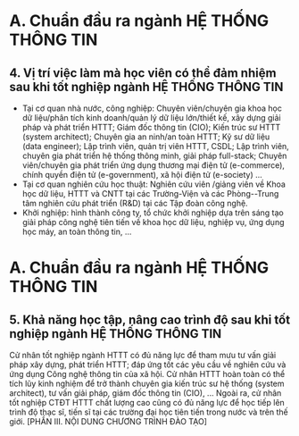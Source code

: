# A. Chuẩn đầu ra ngành HỆ THỐNG THÔNG TIN
## 4. Vị trí việc làm mà học viên có thể đảm nhiệm sau khi tốt nghiệp ngành HỆ THỐNG THÔNG TIN
-   Tại cơ quan nhà nước, công nghiệp: Chuyên viên/chuyên gia khoa học dữ liệu/phân tích kinh doanh/quản lý dữ liệu lớn/thiết kế, xây dựng giải pháp và phát triển HTTT; Giám đốc thông tin (CIO); Kiến trúc sư HTTT (system architect); Chuyên gia an ninh/an toàn HTTT; Kỹ sư dữ liệu (data engineer); Lập trình viên, quản trị viên HTTT, CSDL; Lập trình viên, chuyên gia phát triển hệ thống thông minh, giải pháp full-stack; Chuyên viên/chuyên gia phát triển ứng dụng thương mại điện tử (e-commerce), chính quyền điện tử (e-government), xã hội điện tử (e-society) ...
-   Tại cơ quan nghiên cứu học thuật: Nghiên cứu viên /giảng viên về Khoa học dữ liệu, HTTT và CNTT tại các Trường-Viện và các Phòng--Trung tâm nghiên cứu phát triển (R&D) tại các Tập đoàn công nghệ.
-   Khởi nghiệp: hình thành công ty, tổ chức khởi nghiệp dựa trên sáng tạo giải pháp công nghệ tiên tiến về khoa học dữ liệu, nghiệp vụ, ứng dụng học máy, an toàn thông tin, ...
# A. Chuẩn đầu ra ngành HỆ THỐNG THÔNG TIN
## 5. Khả năng học tập, nâng cao trình độ sau khi tốt nghiệp ngành HỆ THỐNG THÔNG TIN
Cử nhân tốt nghiệp ngành HTTT có đủ năng lực để tham mưu tư vấn giải pháp xây dựng, phát triển HTTT; đáp ứng tốt các yêu cầu về nghiên cứu và ứng dụng Công nghệ thông tin của xã hội. Cử nhân HTTT hoàn toàn có thể tích lũy kinh nghiệm để trở thành chuyên gia kiến trúc sư hệ thống (system architect), tư vấn giải pháp, giám đốc thông tin (CIO), ... Ngoài ra, cử nhân tốt nghiệp CTĐT HTTT chất lượng cao cũng có đủ năng lực để học tiếp lên trình độ thạc sĩ, tiến sĩ tại các trường đại học tiên tiến trong nước và trên thế giới.
[PHẦN III. NỘI DUNG CHƯƠNG TRÌNH ĐÀO TẠO]
